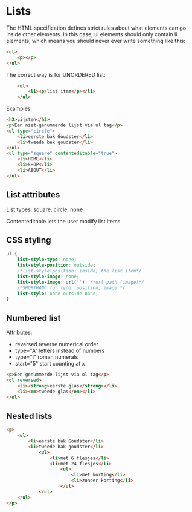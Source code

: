# Lists   
The HTML specification defines strict rules about what elements can go inside other elements. In this case, ul elements should only contain li elements, which means you should never ever write something like this: 
```HTML
<ul>
    <p></p>
</ul>
```
The correct way is for UNORDERED list:
```HTML
    <ul>
        <li><p>list item</p></li>
    </ul>
```
Examples:
```HTML
<h3>Lijsten</h3>
<p>Een niet-genummerde lijst via ul tag</p>
<ul type="circle">
    <li>eerste bak Goudster</li>
    <li>tweede bak goudster</li>
</ul>
<ul type="square" contenteditable="true"> 
    <li>HOME</li>
    <li>SHOP</li>
    <li>ABOUT</li>
</ul>
```
## List attributes     
List types: square, circle, none

Contenteditable lets the user modify list items
## CSS styling 
```CSS
ul { 
    list-style-type: none; 
    list-style-position: outside;
    /*list-style-position: inside; the list item*/
    list-style-image: none;
    list-style-image: url(''); /*url path (image)*/
    /*SHORTHAND for type, position, image:*/            
    list-style: none outside none;
}
```
## Numbered list
Attributes: 
- reversed reverse numerical order
- type="A" letters instead of numbers
- type="I" roman numerals
- start="5" start counting at x
```HTML
<p>Een genummerde lijst via ol tag</p>
<ol reversed>
    <li><strong>eerste glas</strong></li>
    <li><em>tweede glas</em></li>
</ol>
```
## Nested lists
```HTML
<p>
    <ul>
		<li>eerste bak Goudster</li>
		<li>tweede bak goudster</li>
			<ul>
				<li>met 6 flesjes</li>
				<li>met 24 flesjes</li>
					<ul>
						<li>met korting</li>
						<li>zonder korting</li>
					</ul>
			</ul>
	</ul>
</p>
```